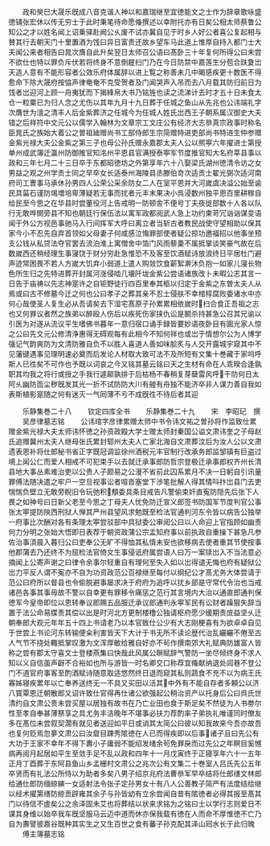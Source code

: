 <!-- { "loadSidebar": true } -->
　　政和癸巳大晟乐旣成八音克谐人神以和嘉瑞继至宜徳能文之士作为辞章歌咏盛徳铺张宏休以传无穷士于此时秉笔待命愿偹撰述以幸附托亦有日矣公相太师蔡鲁公知公之才以姓名闻上诏乗驿赴阙公乆废不试亦冀自见于时乡人好公者喜公复起相与賛其行去朝天门十里置酒为饯曰异日富贵还故乡望车马此道上惟厚自持入都门士大夫闻公来者相告曰晁次膺自此升矣翌日太师召公语曰髙卧三十年复何所得公曰未尝不欲仕也特以罪负斥伏若将终身不意倒屣扫门乃在今日防禁中嘉莲生分苞合趺夐岀天造人意有不能形容者公效乐府体属辞以进上覧之称善未几中暍感疾更十数医不得愈命下除大晟府按恊声律奄奄不克受贺者及门闻哭声入吊而去八月载其防归前日为饯者岀迎河上顾一舟夷犹而下揭綘帛大书乃铭旌也读之流涕计去时才五十日未食太仓一粒粟已为归人念之尤伤以其年九月十九日葬于任城之鱼山从先兆也公讳端礼字次膺世为澶之清丰人后金紫葬济之任城今为任城人姓氏岀西王子朝系属汉御史大夫错之后祥符中文元公以儒学入翰林为文章宗工文庄公有经济大志叅真宗政事时称名臣晁氏之族始大着公之曽祖廸赠尚书工部侍郎生宗简赠特进吏部尚书特进生仲参赠金紫光禄大夫公金紫之第三子也母公孙氏赠永嘉郡太夫人公以熈寕六年擢进士第授单州成武簿迁瀛州防御推官知洺州平恩县官满授泰寕军节度推官知大名府莘县事以政和三年七月二十三日卒于东都昭徳坊之外第享年六十八娶梁氏湖州徳清令访之女男益之观之州学贡士同之早卒女长适泰州海陵县丞滕伯竒次适贡士翟光弼次适河南府司工曺事马承休孙男四人公荣公采余防女二人在室平恩并大河嵗虞决溢公始至谕民具菑石谨防堨増培卑薄疑若无事而扰者元丰末果决小呉浸数州独平恩百里耕稼自给民至今思之在华县时尝董役河上告戒明一防顿舎不便号丁夫夜徙部数十人各以队行无敢哗閧旁县不知也朝廷行保伍法以寓军政都阅武人急上功约束苛冗讻讻谋变语闻于外公方视邑事驰马入行间挥军大呼曰离立者当斩古者教民战使守望相助以保其家今小不忍先自弃首领如父母妻子何咸感泣悔罪部使者疑公掠功邀福招以他事坐预支公钱从私贷法夺官罢去流泊淮上寓僧舍中箔门风雨藜羮不属抵掌谈笑豪气故在后数嵗西还稍经理生事寖饶于财分穷赴急惟恐不及客至饮酒赋诗放浪终日平居杜门避声迹常困畏不若人方嵗大饥弃小弱道上遣人购敛饮食薪絮澣沐负抱一如家儿寖长物色所生归之先特进葬开封属河涨侵啮几壊阡垅金紫公尝语诸族改卜未暇公志其言一日告于庙祷以先志神寔许之自钜野徒行四百里奉其柩以归定于金紫之东曽太夫人从焉或曰古不修墓今迁之何也公曰孝子之葬其亲不忍土侵肤不幸棺椁腐败委诸水中亦何心哉使圣人复生必从吾请矣去下湿宅髙原子孙累累相依嵗时扫合食正吾祖之志也又何罪议者然之族弟以醉殴人伤后以疾死伤家挟仇讼是鬭杀持甚急公召其兄谕以引医为对遂从流议平生嗜佛书暮年一意归宿口诵手録皆要妙语夜卧目有圎光家人惊之公曰先文元公修清浄惠得无碍观每有此相今不知何祥也或岀于情想尔公为人博学强记气韵爽防为文清防雅自负不以胜人喜道人善如味脍炙与人交开露城宇窥其中不见藩键遇事见理明速必奠而后发论人材取大致可法不及所短有文集十巻藏于家呜呼斯人已徃矣不可作也予既以词哀之今又铭其墓云铭曰天之生材有命在人乖暌合逢孰职其均我之将行或授之手我行遽颠孰排于后枯杨不春稍复芽蘖雷风呼干防何日太阿乆幽防靣尘秽旣发其光一折不试防防大川有艎有舟独不能济卒非人谋力善自我如表斯植影寔随之何有迷灭一气囘薄不亏不成旣徃不待后者其迎










　　乐静集巻二十八
　　钦定四库全书
　　乐静集巻二十九
　　宋　李昭玘　撰
　　吴彦律墓志铭
　　公讳琯字彦律累赠太师中书令讳文祐之曽孙将作监致仕累赠金紫光禄大夫太师讳怀徳之孙资政殿大学士赠太师封秦国公谥文肃讳奎之子母赵氏追赠冀州太夫人继母张氏累封郓州太夫人亡家北海自文肃葬汶后为汝人公以文肃遗表恩补将仕郎秘书省正字既冠调监徐州酒税元丰官制行改承务郎监邹镇有巨盗过境上闻公仁而爱人相戒不可犯束手以去就迁承事郎防哲宗登极迁承事郎权齐州长清县地大事丛素难治吏以公贵人子颇易之公漫不省前此囚系累月不决一日躬自引讯量罪傅法随决遣之牢户一空旦视事讼者喧沓塞堂下渉笔批解人得其情呌抃岀县门去吏惴惴负壁立无敢旁睨旧令玩弛积頺委具条目戒告凡警偷束奸直寃防隠先后张下人畏之如神号曰日新父老至今思之丁母夫人忧免防迁宣义郎签书防国军节度判官公事张太寕提防陜西刑狱人惮其严州县望风求勉既至检法官通判河东令皆以病告公独举一府事比次酬对各有条理太寕尝驳部中具狱委公审阅公曰以人命迎上官指顾如幽责何力分明之张始大悟即日表荐于朝资政蒲公宗孟知府事以前执政自重操下甚急凡参佐治事湏晨入暮归公曰吏奉公无旷不得恤其私情未安也欲移病去使者重其节使按事他郡蒲去乃还终不为屈检法官倚文生事侵诋府属尝语人曰万一案牍岀入不当法意必摘闻上公寄声谢之曰律令余事尔轻重自有理何至失入如以岀得谴无悔也府有疑狱公岀力平反人谓不寃亦不自为功资政范公百禄继至每付以纲纪公才髙尤务大体尝请于范公曰府所以督县也令偷脱避事屡求决于府府为追呼以扰乡部是守常代令治也当戒诸邑各事其事毋故不警以自幸更有罪移令痛惩之范行其言境内大治以通直郎通判保徳军今皇帝即位以恩转奉议郎赐五品服迁承议郎通判永寕军民有讼财者躁狠失辞当置于法公命易牒责其偿以出是时河北方更制楼橹公独请枢府愿少缓期责庻益坚乆迁朝奉郎大观元年年五十四上书请老乃以本官致仕公少有大志刚梗喜有为欲卓卓自见于世尝上书论河东转输便籴利害皆天下大计于书无所不读论歴代治乱纚纚不倦至古人气节不挠处輙抵掌叹激为文浑厚敏给雅自好亦不茍作撰南郊大礼赋典防雄富人皆称之尝有郡太守喜文士登楼燕集曰快哉此风属公聨赋辞气警防一坐尽倾终身不求人知以义自信虽声齖不合裕如也所与游皆一时名卿交口称荐宜偹献纳退处闾巷不登公门不道官府事客至酌酒赋诗随意取适悠然终日退而窥其私则蔬食不充不以为病王氏寡姊寝疾累年以亡奉养送终无一不具又买田以活其中外有不能自存者多頼公以济八寳覃恩迁朝散郎又诏许致仕官得再仕诸公欲强起公稍治资产以托身后公曰呉氏世清约自文肃公贵未尝买屋以居独有故书在乃亡业田也食于斯足矣不然徒为人书劵尔性至孝自奉甚薄祭享之具尤务丰洁晚年不堪事必扶力荐酌率子弟执礼唯谨同时僚友多在髙位未尝叙契濶有就见者送迎如平日或诮其太简公曰彼以知我故来今吾亦故吾也复何贬焉忽夣文肃公曰汝睂目踈秀隂徳在人已而得疾即以后事诸子且曰先公有大功于王家不幸年不得下夀小子庸弱不能绍发绪余茍免罪戾而过先公之年瞑目奚憾病再阅月起居如平生至敛手足不乱以政和四年十一月戊寅终于正寝享年六十一五年正月丁酉葬于东阿县鱼山乡孟栅村文肃公之兆次公有文集二十巻室人吕氏先公五年卒贤而有礼法公所恃以为助者多矣八男子绍京兆府法曹叅军早卒结将仕郎缮文林郎给通仕郎防缅綡縯一女适射法令张子定孙男女十有八人公善教子简严有法度结给继以经术擢第缮防綡贡辟雍其余子与孙皆幼有立余尝闻自昔有隂徳者必得其报至髙其门以待信不虗矣公之余泽固未艾也将葬结以状来求铭为之铭曰士以学行志则爱日不谋其身维以始卒我车旣坚服马云迈中道而休亦保我载有徳在人而命不厚惟徳不亡乃自为夀譬彼嘉谷既种其实生之又生百世之食有蕃子孙克配其泽山囘水长于此归魄
　　傅主簿墓志铭
